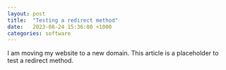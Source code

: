 ```yaml
---
layout: post
title:  "Testing a redirect method"
date:   2023-08-24 15:36:00 +1000
categories: software
---
```


I am moving my website to a new domain. This article is a placeholder to test a redirect method.
